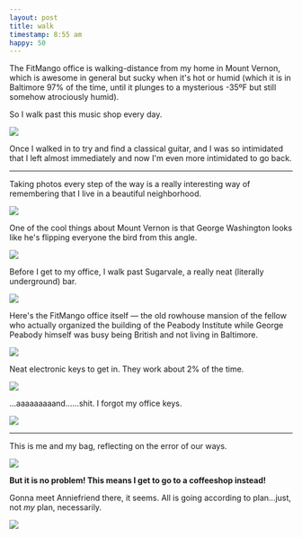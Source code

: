 ```yaml
---
layout: post
title: walk
timestamp: 8:55 am
happy: 50
---
```


The FitMango office is walking-distance from my home in Mount Vernon, which is awesome in general but sucky when it's hot or humid (which it is in Baltimore 97% of the time, until it plunges to a mysterious -35ºF but still somehow atrociously humid).

So I walk past this music shop every day.

![](http://blog.jordan.matelsky.com/photo-journal/images/IMG_0066.jpg)

Once I walked in to try and find a classical guitar, and I was so intimidated that I left almost immediately and now I'm even more intimidated to go back.

---

Taking photos every step of the way is a really interesting way of remembering that I live in a beautiful neighborhood.

![](http://blog.jordan.matelsky.com/photo-journal/images/IMG_0068.jpg)

One of the cool things about Mount Vernon is that George Washington looks like he's flipping everyone the bird from this angle.

![](http://blog.jordan.matelsky.com/photo-journal/images/IMG_0070.jpg)

Before I get to my office, I walk past Sugarvale, a really neat (literally underground) bar.

![](http://blog.jordan.matelsky.com/photo-journal/images/IMG_0072.jpg)

Here's the FitMango office itself — the old rowhouse mansion of the fellow who actually organized the building of the Peabody Institute while George Peabody himself was busy being British and not living in Baltimore.

![](https://lh3.googleusercontent.com/6vjvqwVt8ngQa5juSJuabWF_rZx3_qIGSDag1xcGab6mAt2V-GstXNGu2qkEVAqsSjUOSf0wetOb940H-o37mj4mY6aQvDnZzTOf5_d5mbPklswK-aerVY-txQpUiuJDfWmXcx9VPPwaL960EinTkM0Rg9DKVyx_5qLaSQKco4iLbEGtzuNLZr1YTpruMvjJUY6LiXruFrZ4KRw_tPz5_ykDzcDxl00JTZ5FgzGkoBKVs8bGl4_O9QOCPt-JRZ1tKizFxI0-9qDjuYNZF7jOH3ji6DkB1HFoU83d61j1tVrDLaK3MN-IR9v1JYA89gI_PX8nbl3xIZW3thPZKsduY3xFPaW0yCs6NQEPHOfgQWAiEBh2uIU5zq0RJ6vBnHDP1D-0_GhBrHaSQOTdmYDFcR3F8xift6tvAMz00WXOGVt63-O8h-swEpYPDfbeSZuFOscywAOcLEz6l4Arc6XYylfywy3wvtsGNRBMysrDkO8UIXidv7rlZGeniBYSAc0ZLfveL9VMGoDJ-Z7-5VZLMn9p_D4V366m_KlaUh_9qV6dUDuUpH1-DvN556w5lcpQ5DO6m8XFz3I2MRvOZwQuT14ibkJcS3nSOpccLmZn6x2K1jVrvw=w603-h803-no)

Neat electronic keys to get in. They work about 2% of the time.

![](https://lh3.googleusercontent.com/dN3qjUXyhI0YyM-0U_cQL-KfXd8exPM8Y3SYYBFsVEAFtGTGCidg76hTioaqQGVKrb_vKO-A-P33d6wEZfiqojKlu1oMZ6BSG5C6tuDDu9liPS7MtSUrvPL9YOOipzELWoYvhyVkl66txI4BjRmsoSsV0K8UDYeWFAdxtfrD9eb35-X_Lb-Lvl4E0MnBX2n-WyEdIlJ5pixRPbRtNSo5xbVwTCnFtwEiAp_xvm0fQrBq4N46SJN_y0aJ7-3GMJ_AW0M3KZuVbLWa3QwJ4oLbfVbXgtjm7IiibfUiIuyfAlOI3YxpC6dO5DcRpyEEsATAMqb9gKdlArxvIaVXYYMyebAKJKsnRUQ1eDjToDODr4FMvluA9mRAaSiYl6CJ00p9fHlODaPgMM-BkhtkPh2GPDCRNLC0pYdfM9-vYTVpE5yhqtbW6OOHh2fu7CJVIU5gqDgOfxBFGo-XiF9mf1w2ArDd05hf1B4bGG1q0UerBtxOgEmBfocAhfsvTmPjSuu4HYU8LyUxB_fFXmdyPXPX_NUHyofd-73LuNdj3GnnayT3S4HJ6TJIpIKNJ72ySrpDxAzSApI4RqZw9nI2mLPP6ixKj-iiJ5FpQPfYwmJAV-rpm58Hzw=w603-h803-no)

...aaaaaaaaand......shit. I forgot my office keys.

![](https://lh3.googleusercontent.com/PzP5n-HlhBsCUNvDqVJ6SVpa5LOVZdiSFpn1KXrWRzrVlIJaZxmyYS3OPlJSNavbawvyGM1t1Skn2IFVuItqdHWyaTKbzspy_yZgk_UMf-iaUT37jJv54C5OUnCHIcXyaMI_PKBiR_rxpaI-NnY-MaeWv4vuPNM4buZ1mE0lJla6L_3KIljXia0md822IzQLZtYv7VY7vZJxlKRGFuEQTsJ2WScDQFZe4i9wIDF3xd5apfKp6-NVikmC2bW3F4pNru8a5DJjNYf7mFGdWUvnTbXa1jm89Q6grb7limRzdTRRaYTSTFyPdlJUz5WnpWFM3SFgp7giwo2MZKHpAF9v7s6oEXkxudGwh5DMz-SnknLEJa20bJl_rxUgaPWJ8d_hD5Z4X0MovQ4axe2fl-0iS286etiE8tbfpI6vc8D2yy0dWPsVrKrB1CgyVHlH4eCdY51fNCVCxWMDzaneJVoXBlK0Cuz4peOmltS0aLE-jAvug7DKAFA-iOGAimMQsHDqnpmSF63zdhh5Egox1fSD0LcajN6YPy-WRc6F-cebJMpqy9KSNrfjkooWbWEhDsiXGpyLB2QtwA6UniI7smcmWG08rLd0JtObrT87xRp7vk00M8GOBA=w603-h803-no)

---

This is me and my bag, reflecting on the error of our ways.

![](https://lh3.googleusercontent.com/cEjertHNzB8Crhy_LLjq-1EOusT9rr8r_E9BpCGvbs9es--UMA8MnMacP0qxuw2hhggPUuvQb0ALRE9t8Aise8eqHGP4uQu9E41syGaZKwEyTqYkT1-kfDmOB-Fw8HysDK_8LlPoGFezvJo3ipT3kSEKYcTwBLgvih8NHep1Eejpf8n_1y4RFEO4b_3jWs1imdagn4E7vakaTNvytICe9ukrPkxyRYYy4yfh9DnVGA_Dzda9LwKnu8q-cOFSfMwF8LZQ2am2fbaflS0ci1pPh-VnlnfgzxJ9Q7uxPLwCpV4ik2PbDh1EK6-w3O1CZ7_ODFaqqWyCi1Kty3rX_Jsv7WMVQjpUjO1F7kjSdyOUvnO8fPYqEUW9co1Hb716h-nsn96MrvRsTveV-Pw1ubzooD5Q_uXKpyeKiIpa2_so5qycxEL3v9A1_M9qz_5IU_4-6H-0gLRe2MKbhsTNGoNf047oHOCi_GgcfdosSezu7oLlSh4aIFiEDo6csH5dxM4jJuY8q1r5abr2NHnnWhzR67X0V06joPDDbPkqbjfkORIHMGzGSCHal_aGDjYZTolt7Fp7X4QglL6YIo6fpwZok9vZ88t0veaMP-AFPLFSN_IhUZtu5A=w603-h803-no)

**But it is no problem! This means I get to go to a coffeeshop instead!**

Gonna meet Anniefriend there, it seems. All is going according to plan...just, not _my_ plan, necessarily.

![](https://lh3.googleusercontent.com/ReNQP41vn6XP2Kk_3XDzjhkGMGsN-m2mDm9ymmNr7b2EU7-lDq4mi_BSrghthwV8ohUFsQPcQaWNxBd_UYeuWi-u4WzphtXH31NPC-HWaEZspnEvu35LZC0KWQDVKVRTvOtZlMy2YYEYFc_cmZUqXT8bnitgAIBnNe6qUMVlzKhkcfqNN4vItkD1TP21z9uQUeTEBgMpsHSMenVmZa-ysmDcFCCpfH1svAeMrf1O5ZDzeeqeeCP5iFuJeMblreDot4pDF9DWs-jA6wpoQv3fdEUPIxbLNg-UOHTGw7sXybc05ZtQIlmYTVm5vG6_8Ymdl-FoL6kQjrSw9ayRzaKCWAFiGQz9fi98-eUqwtSZTdgdFVrl2UsIAN8PSz8NUNLJhc6shM3X4M8As2MID0jU5fa7xl-m7nW84vRsqJyiiHHICKgmbegyssnMdhZp3Jju19vHcdgwyA8H1JbWaSNzOEIoKNK-maNqEF4T4b2yYld59DI6MmbBgn28m0G3TJju_pWdAwaxLHOh7GHpIUljhBa4bW_1Ha91mhAjtO_Rls70tjrZx68l_W-TLbkSzI0Gy-2uH8XVhkESOYIzueckVRmqmDrROF8DbMNUeechVRQ-VNssJA=w603-h803-no)
